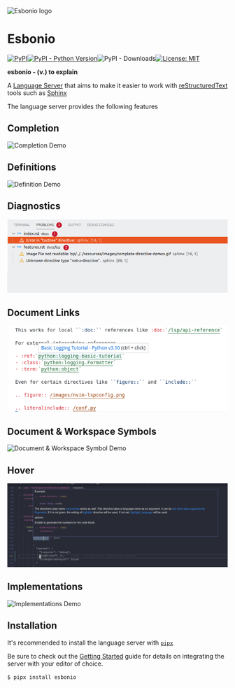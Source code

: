 ![Esbonio logo](https://github.com/swyddfa/esbonio/blob/release/resources/io.github.swyddfa.Esbonio.svg?raw=true)
# Esbonio

[![PyPI](https://img.shields.io/pypi/v/esbonio?style=flat-square)](https://pypi.org/project/esbonio)[![PyPI - Python Version](https://img.shields.io/pypi/pyversions/esbonio?style=flat-square)](https://pypi.org/project/esbonio)![PyPI - Downloads](https://img.shields.io/pypi/dm/esbonio?style=flat-square)[![License: MIT](https://img.shields.io/badge/license-MIT-blue.svg?style=flat-square)](https://github.com/swyddfa/esbonio/blob/develop/lib/esbonio/LICENSE)

**esbonio - (v.) to explain**

A [Language Server](https://microsoft.github.io/language-server-protocol/) that aims to make it easier to work with [reStructuredText](https://docutils.sourceforge.io/rst.html) tools such as [Sphinx](https://www.sphinx-doc.org/en/master/)

The language server provides the following features

## Completion

![Completion Demo](https://github.com/swyddfa/esbonio/raw/release/resources/images/completion-demo.gif)

## Definitions

![Definition Demo](https://github.com/swyddfa/esbonio/raw/release/resources/images/definition-demo.gif)


## Diagnostics

![Diagnostics Demo](https://github.com/swyddfa/esbonio/raw/release/resources/images/diagnostic-sphinx-errors-demo.png)

## Document Links

![Document Link Demo](https://github.com/swyddfa/esbonio/raw/release/resources/images/document-links-demo.png)

## Document & Workspace Symbols

![Document & Workspace Symbol Demo](https://github.com/swyddfa/esbonio/raw/release/resources/images/document-workspace-symbols-demo.png)

## Hover

![Hover Demo](https://github.com/swyddfa/esbonio/raw/release/resources/images/hover-demo.png)

## Implementations

![Implementations Demo](https://github.com/swyddfa/esbonio/raw/release/resources/images/implementation-demo.gif)

## Installation

It's recommended to install the language server with [`pipx`](https://pipx.pypa.io/stable/)

Be sure to check out the [Getting Started](https://docs.esbon.io/en/latest/lsp/getting-started.html) guide for details on integrating the server with your editor of choice.

```
$ pipx install esbonio
```
